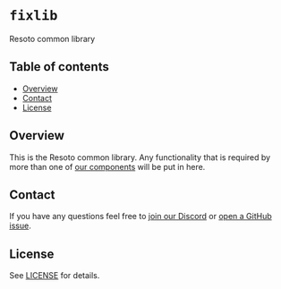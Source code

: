 # `fixlib`
Resoto common library


## Table of contents

* [Overview](#overview)
* [Contact](#contact)
* [License](#license)


## Overview
This is the Resoto common library. Any functionality that is required by more than one of [our components](https://github.com/someengineering/fixinventory#component-list) will be put in here.

## Contact
If you have any questions feel free to [join our Discord](https://discord.gg/someengineering) or [open a GitHub issue](https://github.com/someengineering/fixinventory/issues/new).


## License
See [LICENSE](../LICENSE) for details.
